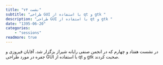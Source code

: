 ```yaml
---
title: "نشست ۷۴"
subtitle: "طراحی GUI با استفاده از qt و gtk "
description: "طراحی GUI با استفاده از qt و gtk "
date: "1395-06-20"
categories:
    - "sessions"
readmore: true
---
```

در نشست هفتاد و چهارم که در انجمن صنفی رایانه شیراز بزگزار شد، آقایان فیروزی و جفره در مورد طراحی GUI با استفاده از qt و gtk صحبت کردند.

